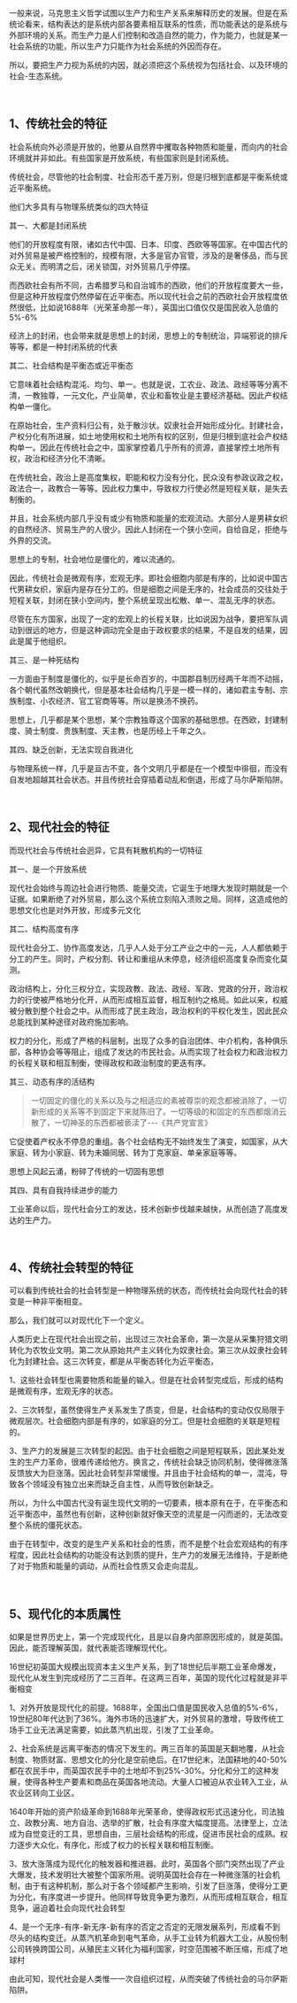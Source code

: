 <p data-pid="5imltyYr">一般来说，马克思主义哲学试图以生产力和生产关系来解释历史的发展。但是在系统论看来，结构表达的是系统内部各要素相互联系的性质，而功能表达的是系统与外部环境的关系。而生产力是人们控制和改造自然的能力，作为能力，也就是某一社会系统的功能，所以生产力只能作为社会系统的外因而存在。</p><p data-pid="ZPcI1uLW">所以，要把生产力视为系统的内因，就必须把这个系统视为包括社会、以及环境的社会-生态系统。</p><p class="ztext-empty-paragraph"><br/></p><h2>1、传统社会的特征</h2><p data-pid="B1_HeSEl">社会系统向外必须是开放的，他要从自然界中攫取各种物质和能量，而向内的社会环境就并非如此。有些国家是开放系统，有些国家则是封闭系统。</p><p data-pid="m24H9mRj">传统社会，尽管他的社会制度、社会形态千差万别，但是归根到底都是平衡系统或近平衡系统。</p><p data-pid="wsrMu0Z3">他们大多具有与物理系统类似的四大特征</p><p data-pid="Tmug-dNy">其一、大都是封闭系统</p><p data-pid="x5mEoNVJ">他们的开放程度有限，诸如古代中国、日本、印度、西欧等等国家。在中国古代的对外贸易是被严格控制的，规模有限，大多是官办官管，涉及的是奢侈品，而与民众无关。而明清之后，闭关锁国，对外贸易几乎停摆。</p><p data-pid="5eAAxiHP">而西欧社会有所不同，古希腊罗马和自治城市的西欧，他们的开放程度要大一些，但是这种开放程度仍然停留在近平衡态。所以现代社会之前的西欧社会开放程度依然很低，比如说1688年（光荣革命那一年），英国出口值仅仅是国民收入总值的5%-6%</p><p data-pid="2k_eKWvD">经济上的封闭，也会带来就是思想上的封闭，思想上的专制统治，异端邪说的排斥等等，都是一种封闭系统的代表</p><p data-pid="7RD17MsF">其二、社会结构是平衡态或近平衡态</p><p data-pid="5KevCbdt">它意味着社会结构混沌、均匀、单一。也就是说，工农业、政法、政经等等分离不清，一教独尊，一元文化，产业简单，农业和畜牧业是主要经济基础。因此产权结构单一僵化。</p><p data-pid="a-gzOzgh">在原始社会，生产资料归公有，处于散沙状。奴隶社会开始形成分化。封建社会，产权分化有所进展，如土地使用权和土地所有权的区别，但是归根到底社会产权结构单一。因此在传统社会之中，国家掌控着几乎所有的资源，直接掌控土地所有权，政治和经济分化不清晰。</p><p data-pid="3MlVYkDN">在传统社会，政治上是高度集权，职能和权力没有分化，民众没有参政议政之权，政法合一，政教合一等等。因此权力集中，导致权力行使必然是短程关联，是失去制衡的。</p><p data-pid="xtuflQTJ">并且，社会系统内部几乎没有或少有物质和能量的宏观流动。大部分人是男耕女织的自然经济、贸易生产的人很少。因此人封闭在一个狭小空间，自给自足，拒绝与外界的交流。</p><p data-pid="7pOyzDiC">思想上的专制，社会地位是僵化的，难以流通的。</p><p data-pid="5APsxKf7">因此，传统社会是微观有序，宏观无序。即社会细胞内部是有序的，比如说中国古代男耕女织，家庭内是存在分工的。但是细胞之间是无序的，社会成员的交往处于短程关联，封闭在狭小空间内，整个系统呈现出松散、单一、混乱无序的状态。</p><p data-pid="sR6Ekf36">尽管在东方国家，出现了一定的宏观上的长程关联，比如说因为战争，要把军队调动到很远的地方，但是这种调动完全是由于政权要求的结果，不是自发的结果，因此是属于他组织。</p><p data-pid="thfHbTMx">其三、是一种死结构</p><p data-pid="j8QEW6pB">一方面由于制度是僵化的，似乎是长命百岁的，中国郡县制历经两千年而不动摇，各个朝代虽然改朝换代，但是基本社会结构几乎是一模一样的，诸如君主专制、宗族制度、小农经济、官工官商等等。所以是换汤不换药。</p><p data-pid="3r0G770J">思想上，几乎都是某个思想，某个宗教独尊这个国家的基础思想。在西欧，封建制度、骑士制度、贵族制度、天主教，也是历经上千年之久。</p><p data-pid="ANvR2lPi">其四、缺乏创新，无法实现自我进化</p><p data-pid="LfBGra_u">与物理系统一样，几乎是亘古不变，各个文明几乎都是在一个模型中徘徊，而没有自发地超越其社会状态。并且传统社会穿插着动乱和倒退，形成了马尔萨斯陷阱。</p><p class="ztext-empty-paragraph"><br/></p><h2>2、现代社会的特征</h2><p data-pid="-nCF4QFB">而现代社会与传统社会迥异，它具有耗散机构的一切特征</p><p data-pid="rA93Wo6L">其一、是一个开放系统</p><p data-pid="NR6fW05Q">现代社会始终与周边社会进行物质、能量交流，它诞生于地理大发现时期就是一个证据。如果断绝了对外贸易，那么这个系统立刻陷入溃败之局。同样，这造成他的思想文化也是对外开放，形成多元文化</p><p data-pid="84R-BG5e">其二、结构高度有序</p><p data-pid="MCEa4T-P">现代社会分工、协作高度发达，几乎人人处于分工产业之中的一元，人人都依赖于分工的产生。同时，产权分割、转让和重组从未停息，经济组织高度复杂而变化莫测。</p><p data-pid="uexOTJrW">政治结构上，分化三权分立，实现政教、政法、政经、军政、党政的分开，政治权力的行使被严格地分化开，从而形成相互监督，相互制约之格局。如此以来，权威被分散到整个社会之中。从而形成了民主政治，政治权利的平权化发生，因此民众总能找到某种途径对政府施加影响。</p><p data-pid="Kveqfrrt">权力的分化，形成了严格的科层制，出现了众多的自治团体、中介机构，各种俱乐部，各种协会等等阻止，组成了发达的市民社会。从而实现了社会权力和政治权力的长程关联和相互制衡，使得政权和政治制度的更迭有序。</p><p data-pid="zntcqwBQ">其三、动态有序的活结构</p><blockquote data-pid="6F5s0v0q">一切固定的僵化的关系以及与之相适应的素被尊崇的观念都被消除了，一切新形成的关系等不到固定下来就陈旧了。一切等级的和固定的东西都烟消云散了，一切神圣的东西都被亵渎了---《共产党宣言》</blockquote><p data-pid="Rdmjmi3r">它促使着产权永不停息的重组。各个社会结构无不始终发生了演变，如国家，从大家庭、转为小家庭、转为未婚同居、转为丁克家庭、单亲家庭等等。</p><p data-pid="8lWIKMh6">思想上风起云涌，粉碎了传统的一切固有思想</p><p data-pid="hoOq5_Wc">其四、具有自我持续进步的能力</p><p data-pid="Vm_knPz8">工业革命以后，现代社会分工的发达，技术创新步伐越来越快，从而创造了高度发达的生产力。</p><p class="ztext-empty-paragraph"><br/></p><h2>4、传统社会转型的特征</h2><p data-pid="D6fHcygS">可以看到传统社会的社会转型是一种物理系统的状态，而传统社会向现代社会的转变是一种非平衡相变。</p><p data-pid="_7FTbs8k">那么，我们就可以对现代化下一个定义。</p><p data-pid="vDfaWSiI">人类历史上在现代社会出现之前，出现过三次社会革命，第一次是从采集狩猎文明转化为农牧业文明。第二次从原始共产主义转化为奴隶社会。第三次从奴隶社会转化为封建社会。这三次转变，都是从平衡态转化为近平衡态，</p><p data-pid="vHhsSnUV">1、这些社会转型也需要物质和能量的输入。但是在社会转型完成后，形成的结构是微观有序，宏观无序的状态。</p><p data-pid="3GQ5JFAn">2、三次转型，虽然使得生产关系发生了质变，但是，社会结构的变动仅仅局限于微观层次。社会细胞内部是有序的，如家庭的分工。但是社会细胞的关联是短程的。</p><p data-pid="wEjUCceF">3、生产力的发展是三次转型的起因。由于社会细胞之间是短程联系，因此某处发生的生产力革命，很难传递给他方。换言之，传统社会缺乏协同机制，使得微涨落反馈放大为巨涨落。因此社会转型非常缓慢。并且由于社会结构的单一，混沌，导致各个领域没有独立出来而缺乏自主性，从而导致创新缺乏。</p><p data-pid="ZCIjUI2r">所以，为什么中国古代没有诞生现代文明的一切要素，根本原有在于，在平衡态和近平衡态中，虽然也有创新，这种创新就好像天空的流星是一闪而逝的，无法改变整个系统的僵死状态。</p><p data-pid="bpOuPj2t">由于在转型中，改变的是生产关系和社会的性质，而不是整个社会宏观结构的有序程度，因此社会结构的功能没有达到质的提升，生产力的发展无法维持，于是断绝了对于物质和能量的调动，从而社会性质又会走向混乱。</p><p class="ztext-empty-paragraph"><br/></p><h2>5、现代化的本质属性</h2><p data-pid="lV6iqle7">如果是世界历史上，第一个完成现代化，且是以自身内部原因形成的，就是英国。因此，能否理解英国，就代表能否理解现代化。</p><p data-pid="XqEUzsY9">16世纪初英国大规模出现资本主义生产关系，到了18世纪后半期工业革命爆发，现代化从发生到完成经历了二三百年。在这两三百年，英国的现代化过程就是非平衡相变</p><p data-pid="4mvMeweF">1、对外开放是现代化的前提。1688年，全国出口值是国民收入总值的5%-6%，19世纪80年代达到了36%。海外市场的迅速扩大，对外贸易的激增，导致传统工场手工业无法满足需要，如此蒸汽机出现，引发了工业革命。</p><p data-pid="1g4uWN7X">2、社会系统是远离平衡态的情况下发生的。两三百年的英国是天翻地覆，从社会制度、物质财富、思想文化的分化是空前绝后。在17世纪末，法国耕地的40-50%都在农民手中，而英国农民手中的土地却不到25%-30%。分化和分工的这种发展，使得各种生产要素和商品在英国各地流动。大量人口被迫从农业转入工业，从农业区转向工业区。</p><p data-pid="A-l7bs6h">1640年开始的资产阶级革命到1688年光荣革命，使得政权形式迅速分化，司法独立、政教分离、地方自治、选举的扩散，社会有序度大幅度提高。法律至上，立法成为自觉变迁的工具，思想自由，三层社会结构的形成，促进市民社会的成熟。权力逐步大众化，有序化，形成了权力的长程关联和相互制衡。</p><p data-pid="3DQsg-mG">3、放大涨落成为现代化的触发器和推进器。此时，英国各个部门突然出现了产业大爆发，技术发明壮大被整个国家所用。说明英国社会存在一种微涨落的社会机制，由于有这种机制，那么对于各个领域都产生影响，引发了巨涨落，使得分工更为分化，有序度进一步提升。他同样导致竞争更为激烈，从而形成相互联合，相互竞争，逼迫着社会向现代社会转型</p><p data-pid="16c4h_bf">4、是一个无序-有序-新无序-新有序的否定之否定的无限发展系列，形成看不到尽头的结构变迁。从蒸汽机革命到电气革命，从手工业转为机器大工业，从股份制公司转换跨国公司，从殖民主义转化为福利国家，时空范围被不断压缩，形成了地球村</p><p data-pid="26Ef9PzA">由此可知，现代社会是人类惟一一次自组织过程，从而突破了传统社会的马尔萨斯陷阱。</p><p></p><p></p><p></p>